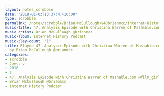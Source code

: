 ```yaml
---
layout: notes_scrobble
date: "2018-01-02T13:37:47+10:00"
type: scrobble
permalink: /notes/scrobble/Brian+McCullough+%40brianmcc/Internet+History+Podcast/bb71b0868cc1fa6f290f009bde1947e4307ef958.html
music-title: 47. Analysis Episode with Christina Warren of Mashable.com @film_girl
music-artist: Brian McCullough @brianmcc
music-album: Internet History Podcast
music-play-count: "1"
title: Played 47. Analysis Episode with Christina Warren of Mashable.com @film_girl
  by Brian McCullough @brianmcc
categories:
- scrobble
- January
- 2018
- 2
- 47. Analysis Episode with Christina Warren of Mashable.com @film_girl
- Brian McCullough @brianmcc
- Internet History Podcast
---
```

